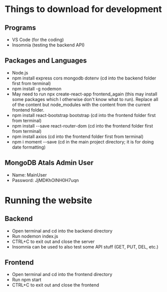 # Things to download for development

## Programs
- VS Code (for the coding)
- Insomnia (testing the backend API)

## Packages and Languages
- Node.js
- npm install express cors mongodb dotenv (cd into the backend folder first from terminal)
- npm install -g nodemon
- May need to run npx create-react-app frontend_again (this may install some packages which I otherwise don't know what to run). Replace all of the content but node_modules with the content from the current frontend folder.
- npm install react-bootstrap bootstrap (cd into the frontend folder first from terminal)
- npm install --save react-router-dom (cd into the frontend folder first from terminal)
- npm install axios (cd into the frontend folder first from terminal)
- npm i moment --save (cd in the main project directory; it is for doing date formatting)

## MongoDB Atals Admin User
- Name: MainUser
- Password: JjMDKhOINH0H7uqn

# Running the website

## Backend
- Open terminal and cd into the backend directory
- Run nodemon index.js
- CTRL+C to exit out and close the server
- Insomnia can be used to also test some API stuff (GET, PUT, DEL, etc.)

## Frontend
-   Open terminal and cd into the frontend directory
- Run npm start
- CTRL+C to exit out and close the frontend


